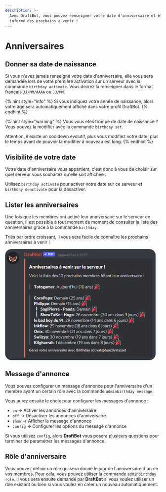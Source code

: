 ```yaml
---
description: >-
  Avec DraftBot, vous pouvez renseigner votre date d'anniversaire et être
  informé des prochains à venir !
---
```


# Anniversaires

## **Donner sa date de naissance**

Si vous n'avez jamais renseigné votre date d'anniversaire, elle vous sera demandée lors de votre première activation sur un serveur avec la commande `birthday activate`. Vous devrez la renseigner dans le format français `JJ/MM/AAAA` ou `JJ/MM`.&#x20;

{% hint style="info" %}
Si vous indiquez votre année de naissance, alors votre âge sera automatiquement affiché dans votre profil DraftBot.
{% endhint %}

{% hint style="warning" %}
Vous vous êtes trompé de date de naissance ? Vous pouvez la modifier avec la commande `birthday set`.

Attention, il existe un cooldown évolutif, plus vous modifiez votre date, plus le temps avant de pouvoir la modifier à nouveau est long.
{% endhint %}

## Visibilité de votre date

Votre date d'anniversaire vous appartient, c'est donc à vous de choisir sur quel serveur vous souhaitez qu'elle soit affichée :&#x20;

Utilisez  `birthday activate` pour activer votre date sur ce serveur et `birthday deactivate` pour la désactiver.

## Lister les anniversaires

Une fois que les membres ont activé leur anniversaire sur le serveur en question, il est possible à tout moment de moment de consulter la liste des anniversaires grâce à la commande `birthday`.

Triés par ordre croissant, il vous sera facile de connaître les prochains anniversaires à venir !

![](../.gitbook/assets/Birthday.png)

## Message d'annonce

Vous pouvez configurer un message d'annonce pour l'anniversaire d'un membre ayant un certain rôle avec la commande `adminbirthday message`.

Vous aurez ensuite le choix pour configurer les messages d'annonce :&#x20;

* `on` → Activer les annonces d'anniversaire
* `off` → Désactiver les annonces d'anniversaire
* `show` → Afficher le message d'annonce
* `config` → Configurer les options du message d'annonce

Si vous utilisez `config`, alors **DraftBot** vous posera plusieurs questions pour terminer de paramétrer les messages d'annonce.

## Rôle d'anniversaire

Vous pouvez définir un rôle qui sera donné le jour de l'anniversaire d'un de vos membres. Pour cela, vous pouvez utiliser la commande `adminbirthday role`. Il vous sera ensuite demandé par **DraftBot** si vous voulez utiliser un rôle existant ou bien si vous voulez en créer un nouveau automatiquement.
